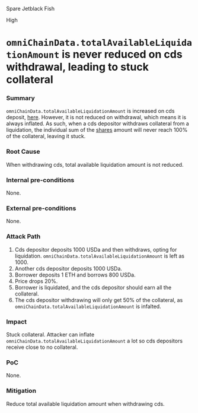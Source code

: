 Spare Jetblack Fish

High

# `omniChainData.totalAvailableLiquidationAmount` is never reduced on cds withdrawal, leading to stuck collateral

### Summary

`omniChainData.totalAvailableLiquidationAmount` is increased on cds deposit, [here](https://github.com/sherlock-audit/2024-11-autonomint/blob/main/Blockchain/Blockchian/contracts/lib/CDSLib.sol#L543-L546). However, it is not reduced on withdrawal, which means it is always inflated. As such, when a cds depositor withdraws collateral from a liquidation, the individual sum of the [shares](https://github.com/sherlock-audit/2024-11-autonomint/blob/main/Blockchain/Blockchian/contracts/lib/CDSLib.sol#L646) amount will never reach 100% of the collateral, leaving it stuck.

### Root Cause

When withdrawing cds, total available liquidation amount is not reduced.

### Internal pre-conditions

None.

### External pre-conditions

None.

### Attack Path

1. Cds depositor deposits 1000 USDa and then withdraws, opting for liquidation. `omniChainData.totalAvailableLiquidationAmount` is left as 1000.
2. Another cds depositor deposits 1000 USDa.
3. Borrower deposits 1 ETH and borrows 800 USDa.
4. Price drops 20%.
5. Borrower is liquidated, and the cds depositor should earn all the collateral.
6. The cds depositor withdrawing will only get 50% of the collateral, as `omniChainData.totalAvailableLiquidationAmount` is infalted.

### Impact

Stuck collateral. Attacker can inflate `omniChainData.totalAvailableLiquidationAmount` a lot so cds depositors receive close to no collateral.

### PoC

None.

### Mitigation

Reduce total available liquidation amount when withdrawing cds.